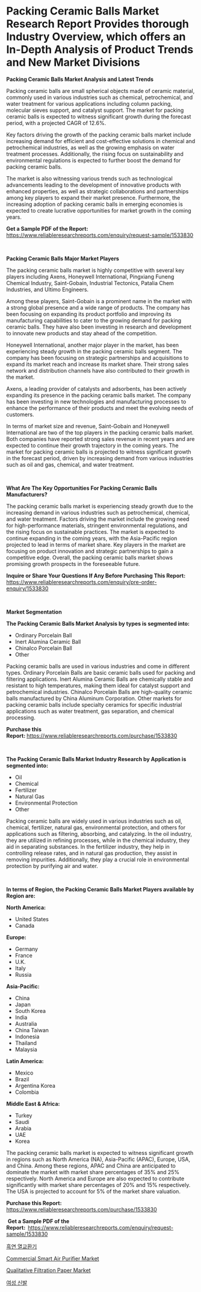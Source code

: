 <p><h1>Packing Ceramic Balls Market Research Report Provides thorough Industry Overview, which offers an In-Depth Analysis of Product Trends and New Market Divisions</h1></p><p><strong>Packing Ceramic Balls Market Analysis and Latest Trends</strong></p>
<p><p>Packing ceramic balls are small spherical objects made of ceramic material, commonly used in various industries such as chemical, petrochemical, and water treatment for various applications including column packing, molecular sieves support, and catalyst support. The market for packing ceramic balls is expected to witness significant growth during the forecast period, with a projected CAGR of 12.6%.</p><p>Key factors driving the growth of the packing ceramic balls market include increasing demand for efficient and cost-effective solutions in chemical and petrochemical industries, as well as the growing emphasis on water treatment processes. Additionally, the rising focus on sustainability and environmental regulations is expected to further boost the demand for packing ceramic balls.</p><p>The market is also witnessing various trends such as technological advancements leading to the development of innovative products with enhanced properties, as well as strategic collaborations and partnerships among key players to expand their market presence. Furthermore, the increasing adoption of packing ceramic balls in emerging economies is expected to create lucrative opportunities for market growth in the coming years.</p></p>
<p><strong>Get a Sample PDF of the Report:&nbsp;</strong> <a href="https://www.reliableresearchreports.com/enquiry/request-sample/1533830">https://www.reliableresearchreports.com/enquiry/request-sample/1533830</a></p>
<p>&nbsp;</p>
<p><strong>Packing Ceramic Balls Major Market Players</strong></p>
<p><p>The packing ceramic balls market is highly competitive with several key players including Axens, Honeywell International, Pingxiang Funeng Chemical Industry, Saint-Gobain, Industrial Tectonics, Patalia Chem Industries, and Ultimo Engineers. </p><p>Among these players, Saint-Gobain is a prominent name in the market with a strong global presence and a wide range of products. The company has been focusing on expanding its product portfolio and improving its manufacturing capabilities to cater to the growing demand for packing ceramic balls. They have also been investing in research and development to innovate new products and stay ahead of the competition.</p><p>Honeywell International, another major player in the market, has been experiencing steady growth in the packing ceramic balls segment. The company has been focusing on strategic partnerships and acquisitions to expand its market reach and increase its market share. Their strong sales network and distribution channels have also contributed to their growth in the market.</p><p> Axens, a leading provider of catalysts and adsorbents, has been actively expanding its presence in the packing ceramic balls market. The company has been investing in new technologies and manufacturing processes to enhance the performance of their products and meet the evolving needs of customers.</p><p>In terms of market size and revenue, Saint-Gobain and Honeywell International are two of the top players in the packing ceramic balls market. Both companies have reported strong sales revenue in recent years and are expected to continue their growth trajectory in the coming years. The market for packing ceramic balls is projected to witness significant growth in the forecast period, driven by increasing demand from various industries such as oil and gas, chemical, and water treatment.</p></p>
<p>&nbsp;</p>
<p><strong>What Are The Key Opportunities For Packing Ceramic Balls Manufacturers?</strong></p>
<p><p>The packing ceramic balls market is experiencing steady growth due to the increasing demand in various industries such as petrochemical, chemical, and water treatment. Factors driving the market include the growing need for high-performance materials, stringent environmental regulations, and the rising focus on sustainable practices. The market is expected to continue expanding in the coming years, with the Asia-Pacific region projected to lead in terms of market share. Key players in the market are focusing on product innovation and strategic partnerships to gain a competitive edge. Overall, the packing ceramic balls market shows promising growth prospects in the foreseeable future.</p></p>
<p><strong>Inquire or Share Your Questions If Any Before Purchasing This Report:</strong> <a href="https://www.reliableresearchreports.com/enquiry/pre-order-enquiry/1533830">https://www.reliableresearchreports.com/enquiry/pre-order-enquiry/1533830</a></p>
<p>&nbsp;</p>
<p><strong>Market Segmentation</strong></p>
<p><strong>The Packing Ceramic Balls Market Analysis by types is segmented into:</strong></p>
<p><ul><li>Ordinary Porcelain Ball</li><li>Inert Alumina Ceramic Ball</li><li>Chinalco Porcelain Ball</li><li>Other</li></ul></p>
<p><p>Packing ceramic balls are used in various industries and come in different types. Ordinary Porcelain Balls are basic ceramic balls used for packing and filtering applications. Inert Alumina Ceramic Balls are chemically stable and resistant to high temperatures, making them ideal for catalyst support and petrochemical industries. Chinalco Porcelain Balls are high-quality ceramic balls manufactured by China Aluminum Corporation. Other markets for packing ceramic balls include specialty ceramics for specific industrial applications such as water treatment, gas separation, and chemical processing.</p></p>
<p><strong>Purchase this Report:&nbsp;</strong><a href="https://www.reliableresearchreports.com/purchase/1533830">https://www.reliableresearchreports.com/purchase/1533830</a></p>
<p>&nbsp;</p>
<p><strong>The Packing Ceramic Balls Market Industry Research by Application is segmented into:</strong></p>
<p><ul><li>Oil</li><li>Chemical</li><li>Fertilizer</li><li>Natural Gas</li><li>Environmental Protection</li><li>Other</li></ul></p>
<p><p>Packing ceramic balls are widely used in various industries such as oil, chemical, fertilizer, natural gas, environmental protection, and others for applications such as filtering, absorbing, and catalyzing. In the oil industry, they are utilized in refining processes, while in the chemical industry, they aid in separating substances. In the fertilizer industry, they help in controlling release rates, and in natural gas production, they assist in removing impurities. Additionally, they play a crucial role in environmental protection by purifying air and water.</p></p>
<p>&nbsp;</p>
<p><strong>In terms of Region, the Packing Ceramic Balls Market Players available by Region are:</strong></p>
<p>
    <p> <strong> North America: </strong>
        <ul>
            <li>United States</li>
            <li>Canada</li>
        </ul>
        </p> 
    <p> <strong> Europe: </strong>
        <ul>
            <li>Germany</li>
            <li>France</li>
            <li>U.K.</li>
            <li>Italy</li>
            <li>Russia</li>
        </ul>
        </p> 
    <p> <strong> Asia-Pacific: </strong>
        <ul>
            <li>China</li>
            <li>Japan</li>
            <li>South Korea</li>
            <li>India</li>
            <li>Australia</li>
            <li>China Taiwan</li>
            <li>Indonesia</li>
            <li>Thailand</li>
            <li>Malaysia</li>
        </ul>
        </p> 
    <p> <strong> Latin America: </strong>
        <ul>
            <li>Mexico</li>
            <li>Brazil</li>
            <li>Argentina Korea</li>
            <li>Colombia</li>
        </ul>
        </p> 
    <p> <strong> Middle East & Africa: </strong>
        <ul>
            <li>Turkey</li>
            <li>Saudi</li>
            <li>Arabia</li>
            <li>UAE</li>
            <li>Korea</li>
        </ul>
    </p>
    </p>
<p><p>The packing ceramic balls market is expected to witness significant growth in regions such as North America (NA), Asia-Pacific (APAC), Europe, USA, and China. Among these regions, APAC and China are anticipated to dominate the market with market share percentages of 35% and 25% respectively. North America and Europe are also expected to contribute significantly with market share percentages of 20% and 15% respectively. The USA is projected to account for 5% of the market share valuation.</p></p>
<p><strong>Purchase this Report: </strong><a href="https://www.reliableresearchreports.com/purchase/1533830">https://www.reliableresearchreports.com/purchase/1533830</a></p>
<p>&nbsp;<strong>Get a Sample PDF of the Report:&nbsp;&nbsp;</strong><a href="https://www.reliableresearchreports.com/enquiry/request-sample/1533830">https://www.reliableresearchreports.com/enquiry/request-sample/1533830</a></p>
<p><strong></strong></p>
<p><p><a href="https://medium.com/@joshuapierce88/%EA%B7%B8%EB%9E%98%ED%95%8F%EC%97%B4%EA%B5%90%ED%99%98%EA%B8%B0-%EC%8B%9C%EC%9E%A5-2031%EB%85%84%EA%B9%8C%EC%A7%80%EC%9D%98-%ED%8A%B8%EB%A0%8C%EB%93%9C-%EC%98%88%EC%B8%A1-%EB%B0%8F-%EA%B2%BD%EC%9F%81-%EB%B6%84%EC%84%9D-b1467670827f">흑연 열교환기</a></p><p><a href="https://github.com/nathandecarvalho/Market-Research-Report-List-2/blob/main/commercial-smart-air-purifier-market.md">Commercial Smart Air Purifier Market</a></p><p><a href="https://github.com/julyju69/Market-Research-Report-List-2/blob/main/qualitative-filtration-paper-market.md">Qualitative Filtration Paper Market</a></p><p><a href="https://medium.com/@rickymetzdvm/%EC%97%AC%EC%84%B1-%EC%8B%A0%EB%B0%9C-%EC%8B%9C%EC%9E%A5-%EA%B2%BD%EC%9F%81-%EB%B6%84%EC%84%9D-%EC%8B%9C%EC%9E%A5-%EB%8F%99%ED%96%A5-%EB%B0%8F-2031%EB%85%84%EA%B9%8C%EC%A7%80%EC%9D%98-%EC%98%88%EC%B8%A1-1dcfc6555cd1">여성 신발</a></p></p>